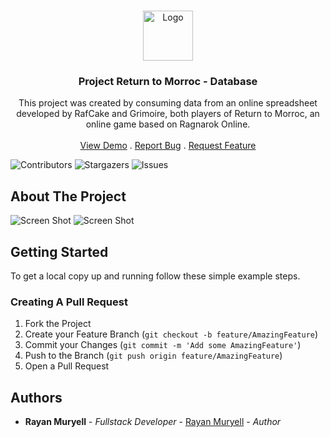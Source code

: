 <br/>
<p align="center">
  <a href="https://github.com/rayanmuryell/prm-database">
    <img src="https://prm-database.vercel.app/_next/image?url=%2Fdiscordanimated.gif&w=96&q=75" alt="Logo" width="80" height="80">
  </a>

  <h3 align="center">Project Return to Morroc - Database</h3>

  <p align="center">
    This project was created by consuming data from an online spreadsheet developed by RafCake and Grimoire, both players of Return to Morroc, an online game based on Ragnarok Online.
    <br/>
    <br/>
    <a href="https://prm-database.vercel.app/">View Demo</a>
    .
    <a href="https://github.com/rayanmuryell/prm-database/issues">Report Bug</a>
    .
    <a href="https://github.com/rayanmuryell/prm-database/issues">Request Feature</a>
  </p>
</p>

![Contributors](https://img.shields.io/github/contributors/rayanmuryell/prm-database?color=dark-green) ![Stargazers](https://img.shields.io/github/stars/rayanmuryell/prm-database?style=social) ![Issues](https://img.shields.io/github/issues/rayanmuryell/prm-database) 

## About The Project

![Screen Shot](https://i.imgur.com/ufsSPWd.png)
![Screen Shot](https://i.imgur.com/m2ncuIB.png)


## Getting Started

To get a local copy up and running follow these simple example steps.

### Creating A Pull Request

1. Fork the Project
2. Create your Feature Branch (`git checkout -b feature/AmazingFeature`)
3. Commit your Changes (`git commit -m 'Add some AmazingFeature'`)
4. Push to the Branch (`git push origin feature/AmazingFeature`)
5. Open a Pull Request

## Authors

* **Rayan Muryell** - *Fullstack Developer* - [Rayan Muryell](https://github.com/rayanmuryell/) - *Author*
